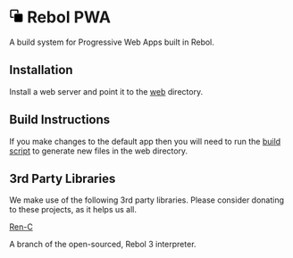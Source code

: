# <img src="src/lib/pwa/android-chrome-192x192.png?raw=true" height="25" width="25" /> Rebol PWA

A build system for Progressive Web Apps built in Rebol. 

## Installation

Install a web server and point it to the [web](web) directory.

## Build Instructions

If you make changes to the default app then you will need to run the [build script](build.reb) to generate new files in the web directory.

## 3rd Party Libraries

We make use of the following 3rd party libraries. Please consider donating to these projects, as it helps us all.

[Ren-C](https://github.com/metaeducation/ren-c)

A branch of the open-sourced, Rebol 3 interpreter.
